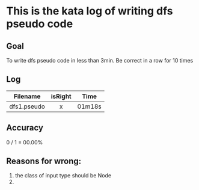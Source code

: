 # This is the kata log of writing dfs pseudo code  

## Goal
To write dfs pseudo code in less than 3min.
Be correct in a row for 10 times

## Log

| Filename           | isRight    | Time |
| ------------------ |:----------:|:----:|
| dfs1.pseudo        |x           |01m18s|

## Accuracy
0 / 1 = 00.00%

## Reasons for wrong:
1. the class of input type should be Node
2. 
